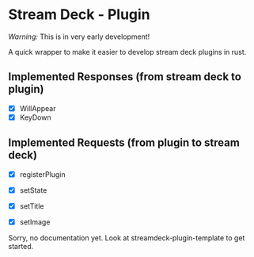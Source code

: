 # Stream Deck - Plugin

*Warning:* This is in very early development!

A quick wrapper to make it easier to develop stream deck plugins in rust.


## Implemented Responses (from stream deck to plugin)
- [x] WillAppear
- [x] KeyDown

## Implemented Requests (from plugin to stream deck)
- [x] registerPlugin
- [x] setState
- [x] setTitle
- [x] setImage


Sorry, no documentation yet.
Look at streamdeck-plugin-template to get started.
